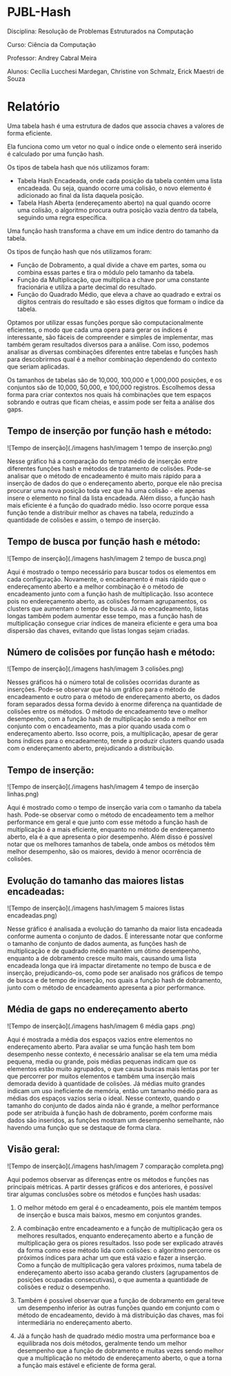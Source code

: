 # PJBL-Hash

Disciplina: Resolução de Problemas Estruturados na Computação

Curso: Ciência da Computação

Professor: Andrey Cabral Meira

Alunos: Cecília Lucchesi Mardegan, Christine von Schmalz, Erick Maestri de Souza


# Relatório

Uma tabela hash é uma estrutura de dados que associa chaves a valores de forma eficiente.

Ela funciona como um vetor no qual o índice onde o elemento será inserido é calculado por uma função hash.	

Os tipos de tabela hash que nós utilizamos foram:

- Tabela Hash Encadeada, onde cada posição da tabela contém uma lista encadeada. Ou seja, quando ocorre uma colisão, o novo elemento é adicionado ao final da lista daquela posição.
- Tabela Hash Aberta (endereçamento aberto) na qual quando ocorre uma colisão, o algoritmo procura outra posição vazia dentro da tabela, seguindo uma regra específica.


Uma função hash transforma a chave em um índice dentro do tamanho da tabela.

Os tipos de função hash que nós utilizamos foram:

- Função de Dobramento, a qual divide a chave em partes, soma ou combina essas partes e tira o módulo pelo tamanho da tabela.
- Função da Multiplicação, que multiplica a chave por uma constante fracionária e utiliza a parte decimal do resultado.
- Função do Quadrado Médio, que eleva a chave ao quadrado e extrai os dígitos centrais do resultado e são esses dígitos que formam o índice da tabela.

Optamos por utilizar essas funções porque são computacionalmente eficientes, o modo que cada uma opera para gerar os índices é interessante, são fáceis de compreender e simples de implementar, mas também geram resultados diversos para a análise. Com isso, podemos analisar as diversas combinações diferentes entre tabelas e funções hash para descobrirmos qual é a melhor combinação dependendo do contexto que seriam aplicadas.

Os tamanhos de tabelas são de 10,000, 100,000 e 1,000,000 posições, e os conjuntos são de 10,000, 50,000, e 100,000 registros. Escolhemos dessa forma para criar contextos nos quais há combinações que tem espaços sobrando e outras que ficam cheias, e assim pode ser feita a análise dos gaps.


## Tempo de inserção por função hash e método:

![Tempo de inserção](./imagens hash/imagem 1 tempo de inserção.png)

Nesse gráfico há a comparação do tempo médio de inserção entre diferentes funções hash e métodos de tratamento de colisões. Pode-se analisar que o método de encadeamento é muito mais rápido para a inserção de dados do que o endereçamento aberto, porque ele não precisa procurar uma nova posição toda vez que há uma colisão - ele apenas insere o elemento no final da lista encadeada. Além disso, a função hash mais eficiente é a função do quadrado médio. Isso ocorre porque essa função tende a distribuir melhor as chaves na tabela, reduzindo a quantidade de colisões e assim, o tempo de inserção.

## Tempo de busca por função hash e método:

![Tempo de inserção](./imagens hash/imagem 2 tempo de busca.png)

Aqui é mostrado o tempo necessário para buscar todos os elementos em cada configuração. Novamente, o encadeamento é mais rápido que o endereçamento aberto e a melhor combinação é o método de encadeamento junto com a função hash de multiplicação. Isso acontece pois no endereçamento aberto, as colisões formam agrupamentos, os clusters que aumentam o tempo de busca. Já no encadeamento, listas longas também podem aumentar esse tempo, mas a função hash de multiplicação consegue criar índices de maneira eficiente e gera uma boa dispersão das chaves, evitando que listas longas sejam criadas.

 
## Número de colisões por função hash e método:

![Tempo de inserção](./imagens hash/imagem 3 colisões.png)

Nesses gráficos há o número total de colisões ocorridas durante as inserções. Pode-se observar que há um gráfico para o método de encadeamento e outro para o método de endereçamento aberto, os dados foram separados dessa forma devido à enorme diferença na quantidade de colisões entre os métodos. O método de encadeamento teve o melhor desempenho, com a função hash de multiplicação sendo a melhor em conjunto com o encadeamento, mas a pior quando usada com o endereçamento aberto. Isso ocorre, pois, a multiplicação, apesar de gerar bons índices para o encadeamento, tende a produzir clusters quando usada com o endereçamento aberto, prejudicando a distribuição.


## Tempo de inserção:

![Tempo de inserção](./imagens hash/imagem 4 tempo de inserção linhas.png)

Aqui é mostrado como o tempo de inserção varia com o tamanho da tabela hash. Pode-se observar como o método de encadeamento tem a melhor performance em geral e que junto com esse método a função hash de multiplicação é a mais eficiente, enquanto no método de endereçamento aberto, ela é a que apresenta o pior desempenho. Além disso é possível notar que os melhores tamanhos de tabela, onde ambos os métodos têm melhor desempenho, são os maiores, devido à menor ocorrência de colisões.


## Evolução do tamanho das maiores listas encadeadas:

![Tempo de inserção](./imagens hash/imagem 5 maiores listas encadeadas.png)

Nesse gráfico é analisada a evolução do tamanho da maior lista encadeada conforme aumenta o conjunto de dados. É interessante notar que conforme o tamanho de conjunto de dados aumenta, as funções hash de multiplicação e de quadrado médio mantêm um ótimo desempenho, enquanto a de dobramento cresce muito mais, causando uma lista encadeada longa que irá impactar diretamente no tempo de busca e de inserção, prejudicando-os, como pode ser analisado nos gráficos de tempo de busca e de tempo de inserção, nos quais a função hash de dobramento, junto com o método de encadeamento apresenta a pior performance.


## Média de gaps no endereçamento aberto

![Tempo de inserção](./imagens hash/imagem 6 média gaps .png)


Aqui é mostrada a média dos espaços vazios entre elementos no endereçamento aberto. Para avaliar se uma função hash tem bom desempenho nesse contexto, é necessário analisar se ela tem uma média pequena, media ou grande, pois médias pequenas indicam que os elementos estão muito agrupados, o que causa buscas mais lentas por ter que percorrer por muitos elementos e também uma inserção mais demorada devido à quantidade de colisões. Já médias muito grandes indicam um uso ineficiente de memória, então um tamanho médio para as médias dos espaços vazios seria o ideal. Nesse contexto, quando o tamanho do conjunto de dados ainda não é grande, a melhor performance pode ser atribuída à função hash de dobramento, porém conforme mais dados são inseridos, as funções mostram um desempenho semelhante, não havendo uma função que se destaque de forma clara.


## Visão geral:

![Tempo de inserção](./imagens hash/imagem 7 comparação completa.png)

Aqui podemos observar as diferenças entre os métodos e funções nas principais métricas. A partir desses gráficos e dos anteriores, é possível tirar algumas conclusões sobre os métodos e funções hash usadas:

1. O melhor método em geral é o encadeamento, pois ele mantém tempos de inserção e busca mais baixos, mesmo em conjuntos grandes.
   
2. A combinação entre encadeamento e a função de multiplicação gera os melhores resultados, enquanto endereçamento aberto e a função de multiplicação gera os piores resultados. Isso pode ser explicado através da forma como esse método lida com colisões: o algoritmo percorre os próximos índices para achar um que está vazio e fazer a inserção. Como a função de multiplicação gera valores próximos, numa tabela de endereçamento aberto isso acaba gerando clusters (agrupamentos de posições ocupadas consecutivas), o que aumenta a quantidade de colisões e reduz o desempenho.

3. Também é possível observar que a função de dobramento em geral teve um desempenho inferior às outras funções quando em conjunto com o método de encadeamento, devido à má distribuição das chaves, mas foi intermediária no endereçamento aberto.
   
4. Já a função hash de quadrado médio mostra uma performance boa e equilibrada nos dois métodos, geralmente tendo um melhor desempenho que a função de dobramento e muitas vezes sendo melhor que a multiplicação no método de endereçamento aberto, o que a torna a função mais estável e eficiente de forma geral.


   
